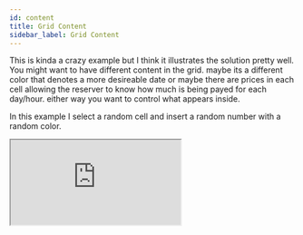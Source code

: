 ```yaml
---
id: content
title: Grid Content
sidebar_label: Grid Content
---
```




This is kinda a crazy example but I think it illustrates the solution pretty well. 
You might want to have different content in the grid. maybe its a different color that denotes a more desireable date or maybe there are prices in each cell allowing the reserver to know how much is being payed for each day/hour. either way you want to control what appears inside. 

In this example I select a random cell and insert a random number with a random color.

 <iframe
  src="https://codesandbox.io/embed/grid-content-s0ogg?fontsize=14&hidenavigation=1&theme=dark&view=preview"
  style={{
    width: "100%",
    height: 500,
    border: 0,
    borderRadius: 4,
    overflow: "hidden"
  }}
  title="Grid Content"
  allow="accelerometer; ambient-light-sensor; camera; encrypted-media; geolocation; gyroscope; hid; microphone; midi; payment; usb; vr; xr-spatial-tracking"
  sandbox="allow-forms allow-modals allow-popups allow-presentation allow-same-origin allow-scripts"
/>;



```jsx file=../src/examples/Content.js
```

